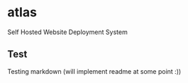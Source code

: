 # atlas

Self Hosted Website Deployment System

## Test

Testing markdown (will implement readme at some point :))